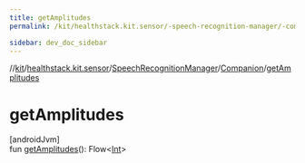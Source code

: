 ```yaml
---
title: getAmplitudes
permalink: /kit/healthstack.kit.sensor/-speech-recognition-manager/-companion/get-amplitudes.html

sidebar: dev_doc_sidebar
---
```

//[kit](../../../../index.html)/[healthstack.kit.sensor](../../index.html)/[SpeechRecognitionManager](../index.html)/[Companion](index.html)/[getAmplitudes](get-amplitudes.html)



# getAmplitudes



[androidJvm]\
fun [getAmplitudes](get-amplitudes.html)(): Flow&lt;[Int](https://kotlinlang.org/api/latest/jvm/stdlib/kotlin/-int/index.html)&gt;




